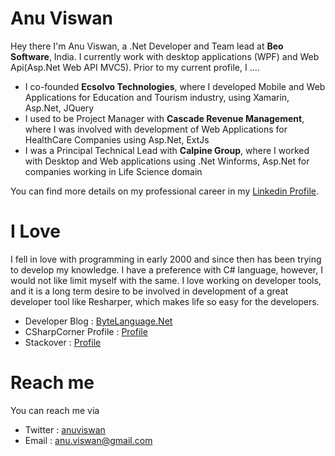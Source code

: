 # Anu Viswan

Hey there I'm Anu Viswan, a .Net Developer and Team lead at **Beo Software**, India. I currently work with desktop applications (WPF) and Web Api(Asp.Net Web API MVC5). Prior to my current profile, I ....

* I co-founded **Ecsolvo Technologies**, where I developed Mobile and Web Applications for Education and Tourism industry, using Xamarin, Asp.Net, JQuery 
* I used to be Project Manager with **Cascade Revenue Management**, where I was involved with development of Web Applications for HealthCare Companies using Asp.Net, ExtJs 
* I was a Principal Technical Lead with **Calpine Group**, where I worked with Desktop and Web applications using .Net Winforms, Asp.Net for companies working in Life Science domain

You can find more details on my professional career in my [Linkedin Profile](https://www.linkedin.com/in/anuviswan/). 

# I Love

I fell in love with programming in early 2000 and since then has been trying to develop my knowledge. I have a preference with C# language, however, I would not like limit myself with the same. I love working on developer tools, and it is a long term desire to be involved in development of a great developer tool like Resharper, which makes life so easy for the developers.

* Developer Blog : [ByteLanguage.Net](www.bytelanguage.net)
* CSharpCorner Profile : [Profile](https://www.c-sharpcorner.com/members/anu.viswan)
* Stackover : [Profile](https://stackoverflow.com/users/7299782/anu-viswan)



# Reach me
You can reach me via
* Twitter : [anuviswan](https://twitter.com/anuviswan)
* Email : anu.viswan@gmail.com

<!--

# Dmitry Lyalin @lyalindotcom
Hi! 😸, I'm Dmitry—a senior Program Manager (PM) at Microsoft, I work on XAML tools for desktop developers (WPF/UWP), Xamarin.Forms and .NET MAUI. Previously I worked in developer marketing helping run big developer events like Build, .NET Conf and Connect();. I also launched Visual Studio releases a few times, branded a few things (hello CodeLens) and was the Product Manager who launched Azure DevOps.

**I've had a long career so here are six highlights to help you get to know me better**

Before developer marketing and Program Management...

* 👨‍💻 I used to be a developer in **Microsoft Consulting Services**, where I worked on some WPF, Silverlight and ASP.NET Projects 
* 🤝 I spent some time working in **Microsoft Premier Support**, I was an ADM there building and delivering hands-on training around agile, ASP.NET web development and C#. I also helped customers know what the new technology was coming and helped them through issues
* 📱 I built some **Windows Phone** apps for myself and others when that was a thing as an independent developer
* 🎙 I used to have a **Podcast** called the Connected Show with my buddy Peter. I've also **presented at many developer events** on various topics and hosted others as guests on [Microsoft Channel 9 shows](https://channel9.msdn.com/Niners/LyalinDotCom)
* 🕸 I was a **web developer** for most of my career when I was a developer, I worked at everything from banks to startups. I had many job titles from junior developer to team lead and even architected a few things
* 🚔 In my youth I was a volunteer **NYPD Auxiliary Police Officer** for closer to six years, my experience didn't reflect what is going on in our society today and we badly need major reform in this country **#BlackLivesMatter**

You can find a bunch more details on LinkedIn: https://www.linkedin.com/in/dmitrylyalin/

# Talk to me
You can reach me on Twitter: https://www.twitter.com/lyalindotcom

**anuviswan/anuviswan** is a ✨ _special_ ✨ repository because its `README.md` (this file) appears on your GitHub profile.

Here are some ideas to get you started:

- 🔭 I’m currently working on ...
- 🌱 I’m currently learning ...
- 👯 I’m looking to collaborate on ...
- 🤔 I’m looking for help with ...
- 💬 Ask me about ...
- 📫 How to reach me: ...
- 😄 Pronouns: ...
- ⚡ Fun fact: ...
-->
